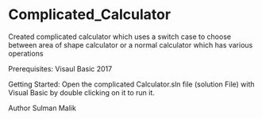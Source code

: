 # Complicated_Calculator
Created complicated calculator which uses a switch case to choose between area of shape calculator or a normal calculator which has various operations

Prerequisites: Visaul Basic 2017

Getting Started: Open the complicated Calculator.sln file (solution File) with Visual Basic by double clicking on it to run it.

Author Sulman Malik
